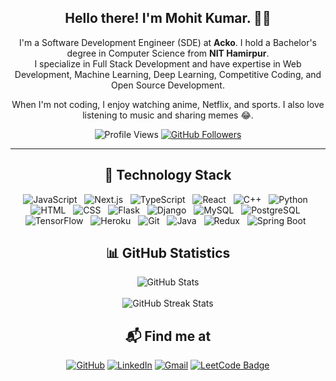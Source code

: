 <h2 align="center">Hello there! I'm Mohit Kumar. 👋🤓</h2>
<p align="center">
  I'm a Software Development Engineer (SDE) at <strong>Acko</strong>. I hold a Bachelor's degree in Computer Science from <strong>NIT Hamirpur</strong>. <br>
  I specialize in Full Stack Development and have expertise in Web Development, Machine Learning, Deep Learning, Competitive Coding, and Open Source Development.
</p>
<p align="center">
  When I'm not coding, I enjoy watching anime, Netflix, and sports. I also love listening to music and sharing memes 😂.
</p>
<p align="center">
  <img src="https://komarev.com/ghpvc/?username=Mohitkumar6122&style=flat-square" alt="Profile Views" />
  <a href="https://github.com/MohitKumar6122"><img src="https://img.shields.io/github/followers/Mohitkumar6122?style=social" alt="GitHub Followers" /></a>
</p>
<hr>
<h2 align="center">🔭 Technology Stack</h2>
<p align="center">
  <img src="https://img.shields.io/badge/javascript-F7DF1E.svg?&style=for-the-badge&logo=javascript&logoColor=black" alt="JavaScript" />&nbsp;&nbsp;
  <img src="https://img.shields.io/badge/next.js-000000.svg?&style=for-the-badge&logo=next.js&logoColor=white" alt="Next.js" />&nbsp;&nbsp;
  <img src="https://img.shields.io/badge/typescript-3178C6.svg?&style=for-the-badge&logo=typescript&logoColor=white" alt="TypeScript" />&nbsp;&nbsp;
  <img src="https://img.shields.io/badge/react-61DAFB.svg?&style=for-the-badge&logo=react&logoColor=black" alt="React" />&nbsp;&nbsp;
  <img src="https://img.shields.io/badge/c++-00599C.svg?&style=for-the-badge&logo=cplusplus&logoColor=white" alt="C++" />&nbsp;&nbsp;
  <img src="https://img.shields.io/badge/python-3776AB.svg?&style=for-the-badge&logo=python&logoColor=yellow" alt="Python" />&nbsp;&nbsp;
  <img src="https://img.shields.io/badge/html-E34F26.svg?&style=for-the-badge&logo=html5&logoColor=white" alt="HTML" />&nbsp;&nbsp;
  <img src="https://img.shields.io/badge/css-1572B6.svg?&style=for-the-badge&logo=css3&logoColor=white" alt="CSS" />&nbsp;&nbsp;
  <img src="https://img.shields.io/badge/flask-000000.svg?&style=for-the-badge&logo=flask&logoColor=white" alt="Flask" />&nbsp;&nbsp;
  <img src="https://img.shields.io/badge/django-092E20.svg?&style=for-the-badge&logo=django&logoColor=white" alt="Django" />&nbsp;&nbsp;
  <img src="https://img.shields.io/badge/mysql-4479A1.svg?&style=for-the-badge&logo=mysql&logoColor=white" alt="MySQL" />&nbsp;&nbsp;
  <img src="https://img.shields.io/badge/postgresql-336791.svg?&style=for-the-badge&logo=postgresql&logoColor=white" alt="PostgreSQL" />&nbsp;&nbsp;
  <img src="https://img.shields.io/badge/tensorflow-FF6F00.svg?&style=for-the-badge&logo=tensorflow&logoColor=white" alt="TensorFlow" />&nbsp;&nbsp;
  <img src="https://img.shields.io/badge/heroku-430098.svg?&style=for-the-badge&logo=heroku&logoColor=white" alt="Heroku" />&nbsp;&nbsp;
  <img src="https://img.shields.io/badge/git-F05032.svg?&style=for-the-badge&logo=git&logoColor=white" alt="Git" />&nbsp;&nbsp;
  <img src="https://img.shields.io/badge/java-007396.svg?&style=for-the-badge&logo=java&logoColor=white" alt="Java" />&nbsp;&nbsp;
  <img src="https://img.shields.io/badge/redux-764ABC.svg?&style=for-the-badge&logo=redux&logoColor=white" alt="Redux" />&nbsp;&nbsp;
  <img src="https://img.shields.io/badge/spring-6DB33F.svg?&style=for-the-badge&logo=spring&logoColor=white" alt="Spring Boot" />&nbsp;&nbsp;
</p>
<h2 align="center">📊 GitHub Statistics</h2>
<p align="center">
  <img src="https://github-readme-stats-git-masterrstaa-rickstaa.vercel.app/api?username=Mohitkumar6122&count_private=true&layout=compact&hide=html&theme=jolly" alt="GitHub Stats" />
      <br/> <br/>
  <img src="https://github-readme-streak-stats.herokuapp.com/?user=Mohitkumar6122" alt="GitHub Streak Stats" />
</p>
<h2 align="center">📬 Find me at</h2>
<p align="center">
  <a href="https://github.com/Mohitkumar6122"><img src="http://img.shields.io/badge/-Github-black?style=flat-square&logo=github" alt="GitHub" /></a>
  <a href="https://www.linkedin.com/in/mohit-kumar6122/"><img src="https://img.shields.io/badge/-LinkedIn-blue?style=flat-square&logo=Linkedin&logoColor=white" alt="LinkedIn" /></a>
  <a href="mailto:mkay6123@gmail.com"><img src="https://img.shields.io/badge/-Gmail-d14836?style=flat-square&logo=Gmail&logoColor=white" alt="Gmail" /></a>
  <a href="https://leetcode.com/Mkay6122/"><img src="https://img.shields.io/badge/-LeetCode-FFA116?style=flat&logo=LeetCode&logoColor=black" alt="LeetCode Badge" /></a>
</p>
